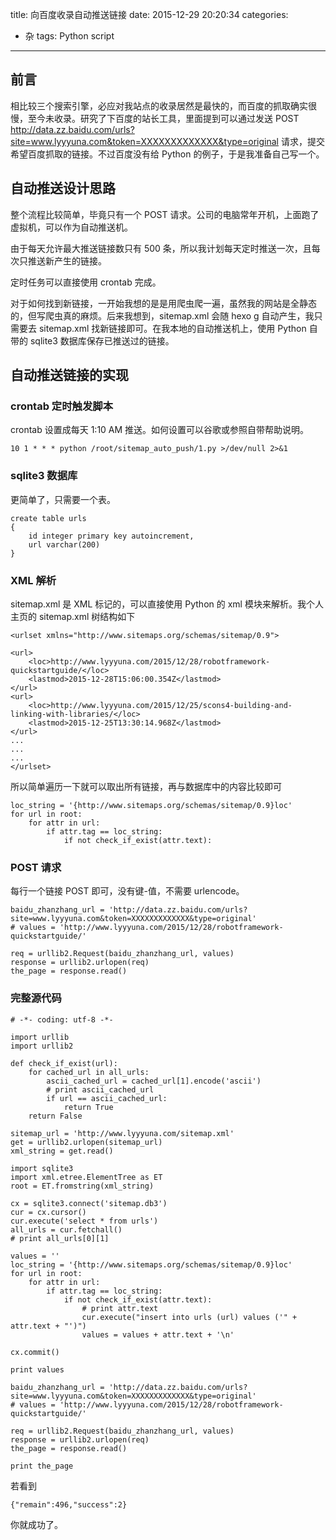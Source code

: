 title: 向百度收录自动推送链接
date: 2015-12-29 20:20:34
categories:
- 杂
tags: Python script
---

## 前言

相比较三个搜索引擎，必应对我站点的收录居然是最快的，而百度的抓取确实很慢，至今未收录。研究了下百度的站长工具，里面提到可以通过发送 POST http://data.zz.baidu.com/urls?site=www.lyyyuna.com&token=XXXXXXXXXXXXX&type=original 请求，提交希望百度抓取的链接。不过百度没有给 Python 的例子，于是我准备自己写一个。

## 自动推送设计思路

整个流程比较简单，毕竟只有一个 POST 请求。公司的电脑常年开机，上面跑了虚拟机，可以作为自动推送机。

由于每天允许最大推送链接数只有 500 条，所以我计划每天定时推送一次，且每次只推送新产生的链接。

定时任务可以直接使用 crontab 完成。

对于如何找到新链接，一开始我想的是是用爬虫爬一遍，虽然我的网站是全静态的，但写爬虫真的麻烦。后来我想到，sitemap.xml 会随 hexo g 自动产生，我只需要去 sitemap.xml 找新链接即可。在我本地的自动推送机上，使用 Python 自带的 sqlite3 数据库保存已推送过的链接。

## 自动推送链接的实现

### crontab 定时触发脚本

crontab 设置成每天 1:10 AM 推送。如何设置可以谷歌或参照自带帮助说明。

    10 1 * * * python /root/sitemap_auto_push/1.py >/dev/null 2>&1

### sqlite3 数据库

更简单了，只需要一个表。

    create table urls
    {
        id integer primary key autoincrement,
        url varchar(200)    
    }

### XML 解析

sitemap.xml 是 XML 标记的，可以直接使用 Python 的 xml 模块来解析。我个人主页的 sitemap.xml 树结构如下

    <urlset xmlns="http://www.sitemaps.org/schemas/sitemap/0.9">
    
    <url>
        <loc>http://www.lyyyuna.com/2015/12/28/robotframework-quickstartguide/</loc>
        <lastmod>2015-12-28T15:06:00.354Z</lastmod>
    </url>
    <url>
        <loc>http://www.lyyyuna.com/2015/12/25/scons4-building-and-linking-with-libraries/</loc>
        <lastmod>2015-12-25T13:30:14.968Z</lastmod>
    </url>    
    ...
    ...
    ...
    </urlset>

所以简单遍历一下就可以取出所有链接，再与数据库中的内容比较即可

    loc_string = '{http://www.sitemaps.org/schemas/sitemap/0.9}loc'
    for url in root:
        for attr in url:
            if attr.tag == loc_string:
                if not check_if_exist(attr.text):
                
### POST 请求

每行一个链接 POST 即可，没有键-值，不需要 urlencode。

    baidu_zhanzhang_url = 'http://data.zz.baidu.com/urls?site=www.lyyyuna.com&token=XXXXXXXXXXXXX&type=original'
    # values = 'http://www.lyyyuna.com/2015/12/28/robotframework-quickstartguide/'

    req = urllib2.Request(baidu_zhanzhang_url, values)
    response = urllib2.urlopen(req)
    the_page = response.read()      

### 完整源代码

    # -*- coding: utf-8 -*-

    import urllib
    import urllib2

    def check_if_exist(url):
        for cached_url in all_urls:
            ascii_cached_url = cached_url[1].encode('ascii')
            # print ascii_cached_url
            if url == ascii_cached_url:
                return True
        return False
        
    sitemap_url = 'http://www.lyyyuna.com/sitemap.xml'
    get = urllib2.urlopen(sitemap_url)
    xml_string = get.read()

    import sqlite3
    import xml.etree.ElementTree as ET
    root = ET.fromstring(xml_string)

    cx = sqlite3.connect('sitemap.db3')
    cur = cx.cursor()
    cur.execute('select * from urls')
    all_urls = cur.fetchall()
    # print all_urls[0][1]

    values = ''
    loc_string = '{http://www.sitemaps.org/schemas/sitemap/0.9}loc'
    for url in root:
        for attr in url:
            if attr.tag == loc_string:
                if not check_if_exist(attr.text):
                    # print attr.text
                    cur.execute("insert into urls (url) values ('" + attr.text + "')")
                    values = values + attr.text + '\n'

    cx.commit()

    print values

    baidu_zhanzhang_url = 'http://data.zz.baidu.com/urls?site=www.lyyyuna.com&token=XXXXXXXXXXXXX&type=original'
    # values = 'http://www.lyyyuna.com/2015/12/28/robotframework-quickstartguide/'

    req = urllib2.Request(baidu_zhanzhang_url, values)
    response = urllib2.urlopen(req)
    the_page = response.read()

    print the_page

若看到

    {"remain":496,"success":2}
    
你就成功了。


          